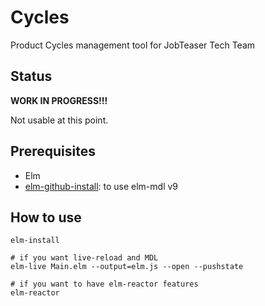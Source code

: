 # Cycles

Product Cycles management tool for JobTeaser Tech Team

## Status

**WORK IN PROGRESS!!!**

Not usable at this point.

## Prerequisites

- Elm
- [elm-github-install](https://github.com/gdotdesign/elm-github-install): to use elm-mdl v9

## How to use

```
elm-install

# if you want live-reload and MDL
elm-live Main.elm --output=elm.js --open --pushstate

# if you want to have elm-reactor features
elm-reactor
```
